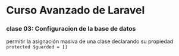# Curso Avanzado de Laravel

### clase 03: Configuracion de la base de datos

permitir la asignación masiva de una clase declarando su propiedad `protected $guarded = []`

